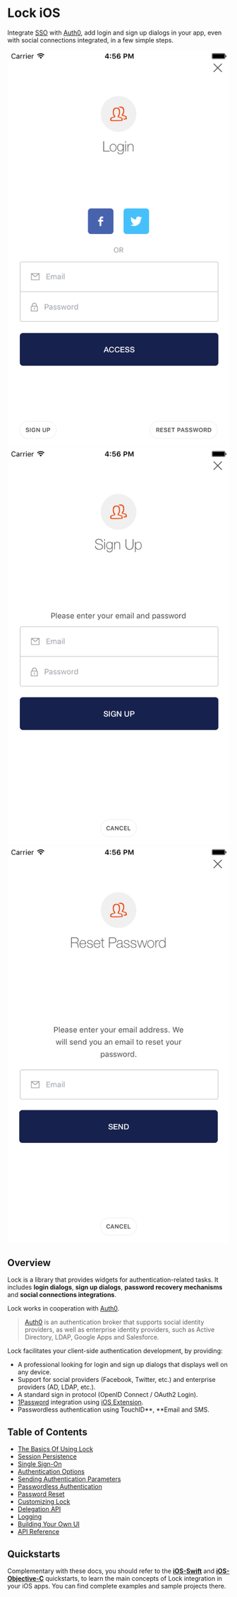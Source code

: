 # Lock iOS

Integrate [SSO](/sso) with [Auth0](https://auth0.com), add login and sign up dialogs in your app, even with social connections integrated, in a few simple steps.

<div class="phone-mockup"><img src="/media/articles/libraries/lock-ios/login.png" alt="Login"/></div><div class="phone-mockup"><img src="/media/articles/libraries/lock-ios/sign-up.png" alt="Sign Up"/></div><div class="phone-mockup"><img src="/media/articles/libraries/lock-ios/password-recovery.png" alt="Password Recovery"/></div>

## Overview

Lock is a library that provides widgets for authentication-related tasks. It includes **login dialogs**, **sign up dialogs**, **password recovery mechanisms** and **social connections integrations**. 

Lock works in cooperation with [Auth0](https://auth0.com).

> [Auth0](https://auth0.com) is an authentication broker that supports social identity providers, as well as enterprise identity providers, such as Active Directory, LDAP, Google Apps and Salesforce.

Lock facilitates your client-side authentication development, by providing:

* A professional looking for login and sign up dialogs that displays well on any device.
* Support for social providers (Facebook, Twitter, etc.) and enterprise providers (AD, LDAP, etc.).
* A standard sign in protocol (OpenID Connect / OAuth2 Login).
* [1Password](https://agilebits.com/onepassword) integration using [iOS Extension](https://github.com/AgileBits/onepassword-app-extension).
* Passwordless authentication using TouchID**, **Email and SMS.



## Table of Contents

- [The Basics Of Using Lock](the-basics-of-using-lock)
- [Session Persistence](session-persistence)
- [Single Sign-On](single-sign-on)
- [Authentication Options](authentication-options)
- [Sending Authentication Parameters](sending-authentication-parameters)
- [Passwordless Authentication](passwordless-authentication)
- [Password Reset](password-reset)
- [Customizing Lock](customizing-lock)
- [Delegation API](delegation-api)
- [Logging](logging)
- [Building Your Own UI](building-your-own-ui)
- [API Reference](api-reference)



## Quickstarts

Complementary with these docs, you should refer to the [**iOS-Swift**](https://auth0.com/docs/quickstart/native/ios-swift) and [**iOS-Objective-C**](https://auth0.com/docs/quickstart/native/ios-swift) quickstarts, to learn the main concepts of Lock integration in your iOS apps. You can find complete examples and sample projects there.